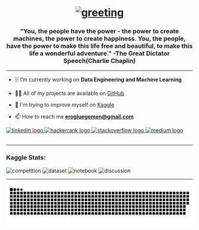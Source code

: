 <h1 align="center">  
<a href="https://git.io/typing-svg"><img src="https://readme-typing-svg.herokuapp.com?lines=Hey+there,+I'm+Egemen+%F0%9F%96%90" alt="greeting"/></a></h1>
 
<h3 align="center"> 
  "You, the people have the power - the power to create machines, the power to create happiness. You, the people, have the power to make this life free and beautiful, to make this life a wonderful adventure." -The Great Dictator Speech(Charlie Chaplin)
</h3>
<hr>

- 🗄️ I’m currently working on **Data Engineering and Machine Learning**

- 👨‍💻 All of my projects are available on [GitHub](https://github.com/erogluegemen)

- 📝 I'm trying to improve myself on [Kaggle](https://www.kaggle.com/erogluegemen)
- 📫 How to reach me **erogluegemen@gmail.com**

<div align="left">
  <a href="https://www.linkedin.com/in/egemeneroglu/" target="_blank">
    <img src="https://img.shields.io/static/v1?message=LinkedIn&logo=linkedin&label=&color=0077B5&logoColor=white&labelColor=&style=for-the-badge" height="35" alt="linkedin logo"  />
  </a>
  <a href="https://www.hackerrank.com/erogluegemen?hr_r=1" target="_blank">
    <img src="https://img.shields.io/static/v1?message=HackerRank&logo=hackerrank&label=&color=2EC866&logoColor=white&labelColor=&style=for-the-badge" height="35" alt="hackerrank logo"  />
  </a>
  <a href="https://stackoverflow.com/users/16543953/erogluegemen" target="_blank">
    <img src="https://img.shields.io/static/v1?message=Stackoverflow&logo=stackoverflow&label=&color=FE7A16&logoColor=white&labelColor=&style=for-the-badge" height="35" alt="stackoverflow logo"  />
  </a>
  <a href="https://medium.com/@erogluegemen" target="_blank">
    <img src="https://img.shields.io/static/v1?message=Medium&logo=medium&label=&color=12100E&logoColor=white&labelColor=&style=for-the-badge" height="35" alt="medium logo"  />
  </a>
</div>
<br>
<hr>

<h3>Kaggle Stats:</h3>

![competition](https://road-to-kaggle-grandmaster.vercel.app/api/badges/subinium/competition)
![dataset](https://road-to-kaggle-grandmaster.vercel.app/api/badges/erogluegemen/dataset)
![notebook](https://road-to-kaggle-grandmaster.vercel.app/api/badges/erogluegemen/notebook)
![discussion](https://road-to-kaggle-grandmaster.vercel.app/api/badges/erogluegemen/discussion)

<hr>

<img src="https://raw.githubusercontent.com/erogluegemen/erogluegemen/output/snake.svg" alt="Snake animation" />
